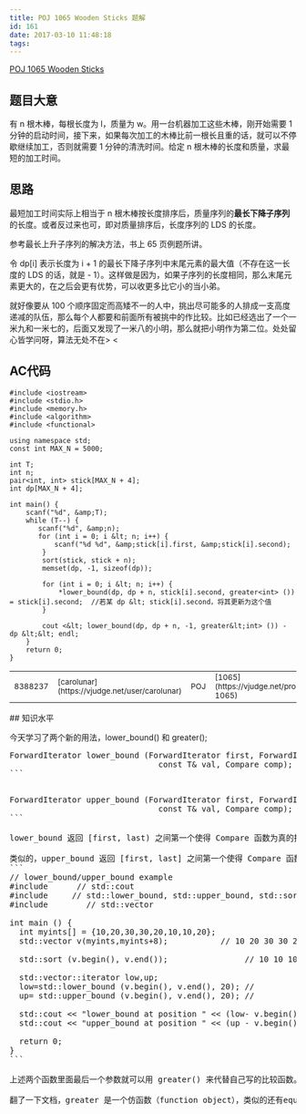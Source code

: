 ```yaml
---
title: POJ 1065 Wooden Sticks 题解
id: 161
date: 2017-03-10 11:48:18
tags:
---
```



[POJ 1065 Wooden Sticks](http://poj.org/problem?id=1065)


## 题目大意

有 n 根木棒，每根长度为 l，质量为 w。用一台机器加工这些木棒，刚开始需要 1 分钟的启动时间，接下来，如果每次加工的木棒比前一根长且重的话，就可以不停歇继续加工，否则就需要 1 分钟的清洗时间。给定 n 根木棒的长度和质量，求最短的加工时间。

## 思路

最短加工时间实际上相当于 n 根木棒按长度排序后，质量序列的**最长下降子序列**的长度。或者反过来也可，即对质量排序后，长度序列的 LDS 的长度。

参考最长上升子序列的解决方法，书上 65 页例题所讲。

令 dp[i] 表示长度为 i + 1 的最长下降子序列中末尾元素的最大值（不存在这一长度的 LDS 的话，就是 - 1）。这样做是因为，如果子序列的长度相同，那么末尾元素更大的，在之后会更有优势，可以收更多比它小的当小弟。

就好像要从 100 个顺序固定而高矮不一的人中，挑出尽可能多的人排成一支高度递减的队伍，那么每个人都要和前面所有被挑中的作比较。比如已经选出了一个一米九和一米七的，后面又发现了一米八的小明，那么就把小明作为第二位。处处留心皆学问呀，算法无处不在&gt; &lt;

## AC代码
```
#include <iostream>
#include <stdio.h>
#include <memory.h>
#include <algorithm>
#include <functional>

using namespace std;
const int MAX_N = 5000;

int T;
int n;
pair<int, int> stick[MAX_N + 4];
int dp[MAX_N + 4];

int main() {
    scanf("%d", &amp;T);
    while (T--) {
       scanf("%d", &amp;n);
       for (int i = 0; i &lt; n; i++) {
           scanf("%d %d", &amp;stick[i].first, &amp;stick[i].second);
        } 
        sort(stick, stick + n);
        memset(dp, -1, sizeof(dp));

        for (int i = 0; i &lt; n; i++) {
            *lower_bound(dp, dp + n, stick[i].second, greater<int> ()) = stick[i].second;  //若某 dp &lt; stick[i].second，将其更新为这个值
        }

        cout <&lt; lower_bound(dp, dp + n, -1, greater&lt;int> ()) - dp &lt;&lt; endl;
    }
    return 0;
}
```

<table id="listStatus" class="table table-striped table-bordered table-responsive dataTable no-footer hover-date" width="100%" cellspacing="0">
<tbody>
<tr id="8388237" class="accepted odd" style="height: 23.675px;">
<td class=" run-id hidden-lg-down" style="height: 23.675px;"><span style="font-size: 10pt;">8388237</span></td>
<td class=" username" style="height: 23.675px;">
<div><span style="font-size: 10pt;">[carolunar](https://vjudge.net/user/carolunar)</span></td>
<td class=" oj" style="height: 23.675px;"><span style="font-size: 10pt;">POJ</span></td>
<td class=" prob_num" style="height: 23.675px;">
<div><span style="font-size: 10pt;">[1065](https://vjudge.net/problem/POJ-1065)</span></td>
<td class=" status hidden-md-down" style="height: 23.675px;">
<div class="view-solution" title="" data-toggle="tooltip" data-run-id="8388237" data-original-title=""><span style="font-size: 10pt;">Accepted</span></td>
<td class=" runtime" style="height: 23.675px;"><span style="font-size: 10pt;">16ms</span></td>
<td class=" memory" style="height: 23.675px;"><span style="font-size: 10pt;">0.2MB</span></td>
<td class=" length hidden-lg-down" style="height: 23.675px;"><span style="font-size: 10pt;">722B</span></td>
<td class=" language" style="height: 23.675px;">
<div class="view-solution self" title="" data-toggle="tooltip" data-html="true" data-run-id="8388237" data-original-title="C++"><span style="font-size: 10pt;">C++</span></td>
<td class=" date" style="height: 23.675px;">
<div class="localizedTime" data-time="1489115780000"><span class="absolute" style="font-size: 10pt;">2017-03-10 11:16:20</span></td>
</tr>
</tbody>
</table>
## 知识水平

今天学习了两个新的用法，lower_bound() 和 greater<int>();
<pre class="">ForwardIterator lower_bound (ForwardIterator first, ForwardIterator last,
                               const T&amp; val, Compare comp);
```

<pre class="">ForwardIterator upper_bound (ForwardIterator first, ForwardIterator last,
                               const T&amp; val, Compare comp);
```

lower_bound 返回 [first, last) 之间第一个使得 Compare 函数为真的指针，如果没有这个参数，默认比较 val &lt;= elem 是否成立。

类似的，upper_bound 返回 [first, last] 之间第一个使得 Compare 函数为真的指针，如果没有这个参数，默认比较 val &lt; elem 是否成立。
```
// lower_bound/upper_bound example
#include <iostream>     // std::cout
#include <algorithm>    // std::lower_bound, std::upper_bound, std::sort
#include <vector>       // std::vector

int main () {
  int myints[] = {10,20,30,30,20,10,10,20};
  std::vector<int> v(myints,myints+8);           // 10 20 30 30 20 10 10 20

  std::sort (v.begin(), v.end());                // 10 10 10 20 20 20 30 30

  std::vector<int>::iterator low,up;
  low=std::lower_bound (v.begin(), v.end(), 20); //          ^
  up= std::upper_bound (v.begin(), v.end(), 20); //                   ^

  std::cout <&lt; "lower_bound at position " &lt;&lt; (low- v.begin()) &lt;&lt; '\n';   //--> 3
  std::cout <&lt; "upper_bound at position " &lt;&lt; (up - v.begin()) &lt;&lt; '\n';   //--> 6

  return 0;
}
```

上述两个函数里面最后一个参数就可以用 greater<int>() 来代替自己写的比较函数。

翻了一下文档，greater 是一个仿函数（function object），类似的还有equal_to, not_equal_to, less, greater_equal 和 less_equal。很好用，具体原理，暂作阙疑。